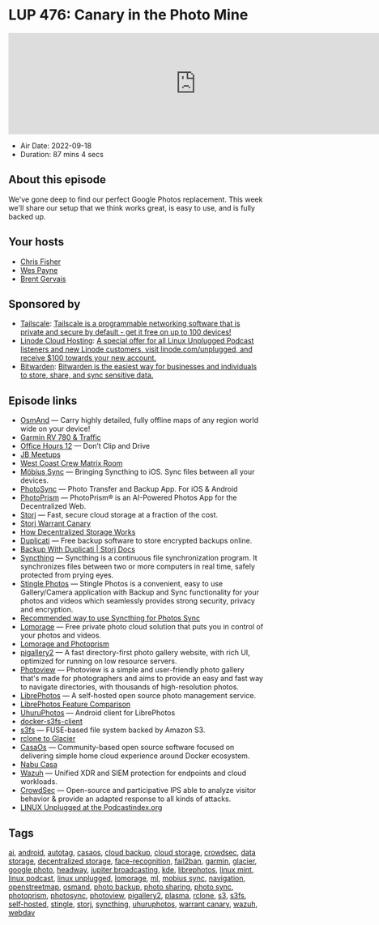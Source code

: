 # LUP 476: Canary in the Photo Mine

<iframe src="https://player.fireside.fm/v2/RUkczH-V+4wn6aKX7?theme=dark" width="740" height="200" frameborder="0" scrolling="no"></iframe>

* Air Date: 2022-09-18
* Duration: 87 mins 4 secs

## About this episode

We've gone deep to find our perfect Google Photos replacement. This week we'll share our setup that we think works great, is easy to use, and is fully backed up.

## Your hosts
* [Chris Fisher](https://linuxunplugged.com/hosts/chrislas)
* [Wes Payne](https://linuxunplugged.com/hosts/wes)
* [Brent Gervais](https://linuxunplugged.com/hosts/brent)

## Sponsored by

  * [Tailscale](http://tailscale.com/linuxunplugged): [Tailscale is a programmable networking software that is private and secure by default - get it free on up to 100 devices!](http://tailscale.com/linuxunplugged)
  * [Linode Cloud Hosting](https://linode.com/unplugged): [A special offer for all Linux Unplugged Podcast listeners and new Linode customers, visit linode.com/unplugged, and receive $100 towards your new account. ](https://linode.com/unplugged)
  * [Bitwarden](https://bitwarden.com/linux): [Bitwarden is the easiest way for businesses and individuals to store, share, and sync sensitive data.](https://bitwarden.com/linux)



## Episode links

  * [OsmAnd](https://osmand.net/ "OsmAnd") — Carry highly detailed, fully offline maps of any region world wide on your device!
  * [Garmin RV 780 & Traffic](https://www.garmin.com/en-US/p/660527 "Garmin RV 780 & Traffic")
  * [Office Hours 12](https://www.officehours.hair/12 "Office Hours 12") — Don’t Clip and Drive
  * [JB Meetups](http://meetup.com/jupiterbroadcasting "JB Meetups")
  * [West Coast Crew Matrix Room](https://bit.ly/westcoastcrew "West Coast Crew Matrix Room")
  * [Möbius Sync](https://www.mobiussync.com/ "Möbius Sync") — Bringing Syncthing to iOS. Sync files between all your devices.
  * [PhotoSync](https://www.photosync-app.com/home.html "PhotoSync") — Photo Transfer and Backup App. For iOS & Android
  * [PhotoPrism](https://photoprism.app/ "PhotoPrism") — PhotoPrism® is an AI-Powered Photos App for the Decentralized Web.
  * [Storj](https://www.storj.io/ "Storj") — Fast, secure cloud storage at a fraction of the cost.
  * [Storj Warrant Canary](https://www.storj.io/canary.txt "Storj Warrant Canary")
  * [How Decentralized Storage Works](https://www.storj.io/how-it-works "How Decentralized Storage Works")
  * [Duplicati](https://www.duplicati.com/ "Duplicati") — Free backup software to store encrypted backups online.
  * [Backup With Duplicati | Storj Docs](https://docs.storj.io/dcs/how-tos/backup-with-duplicati/ "Backup With Duplicati | Storj Docs")
  * [Syncthing](https://syncthing.net/ "Syncthing") — Syncthing is a continuous file synchronization program. It synchronizes files between two or more computers in real time, safely protected from prying eyes.
  * [Stingle Photos](https://stingle.org/ "Stingle Photos") — Stingle Photos is a convenient, easy to use Gallery/Camera application with Backup and Sync functionality for your photos and videos which seamlessly provides strong security, privacy and encryption.
  * [Recommended way to use Syncthing for Photos Sync](https://forum.syncthing.net/t/seeking-the-recommended-way-to-use-syncthing-for-photos-sync/15049/5 "Recommended way to use Syncthing for Photos Sync")
  * [Lomorage](https://lomorage.com/ "Lomorage") — Free private photo cloud solution that puts you in control of your photos and videos.
  * [Lomorage and Photoprism](https://lomorage.com/blog/2022/02/11/photoprism/ "Lomorage and Photoprism")
  * [pigallery2](https://github.com/bpatrik/pigallery2 "pigallery2") — A fast directory-first photo gallery website, with rich UI, optimized for running on low resource servers.
  * [Photoview](https://github.com/photoview/photoview "Photoview") — Photoview is a simple and user-friendly photo gallery that's made for photographers and aims to provide an easy and fast way to navigate directories, with thousands of high-resolution photos.
  * [LibrePhotos](https://github.com/LibrePhotos/librephotos "LibrePhotos") — A self-hosted open source photo management service.
  * [LibrePhotos Feature Comparison](https://docs.librephotos.com/2/features/ "LibrePhotos Feature Comparison")
  * [UhuruPhotos](https://github.com/savvasdalkitsis/uhuruphotos-android "UhuruPhotos") — Android client for LibrePhotos
  * [docker-s3fs-client](https://github.com/efrecon/docker-s3fs-client "docker-s3fs-client")
  * [s3fs](https://github.com/s3fs-fuse/s3fs-fuse "s3fs") — FUSE-based file system backed by Amazon S3.
  * [rclone to Glacier](https://noellh.com/blog/rclone-to-s3-glacier/ "rclone to Glacier")
  * [CasaOs](https://www.casaos.io/ "CasaOs") — Community-based open source software focused on delivering simple home cloud experience around Docker ecosystem.
  * [Nabu Casa](https://www.nabucasa.com/ "Nabu Casa")
  * [Wazuh](https://wazuh.com/ "Wazuh") — Unified XDR and SIEM protection for endpoints and cloud workloads.
  * [CrowdSec](https://github.com/crowdsecurity/crowdsec "CrowdSec") — Open-source and participative IPS able to analyze visitor behavior & provide an adapted response to all kinds of attacks.
  * [LINUX Unplugged at the Podcastindex.org](https://podcastindex.org/podcast/575694 "LINUX Unplugged at the Podcastindex.org")



## Tags

[ai](https://linuxunplugged.com/tags/ai), [android](https://linuxunplugged.com/tags/android), [autotag](https://linuxunplugged.com/tags/autotag), [casaos](https://linuxunplugged.com/tags/casaos), [cloud backup](https://linuxunplugged.com/tags/cloud%20backup), [cloud storage](https://linuxunplugged.com/tags/cloud%20storage), [crowdsec](https://linuxunplugged.com/tags/crowdsec), [data storage](https://linuxunplugged.com/tags/data%20storage), [decentralized storage](https://linuxunplugged.com/tags/decentralized%20storage), [face-recognition](https://linuxunplugged.com/tags/face-recognition), [fail2ban](https://linuxunplugged.com/tags/fail2ban), [garmin](https://linuxunplugged.com/tags/garmin), [glacier](https://linuxunplugged.com/tags/glacier), [google photo](https://linuxunplugged.com/tags/google%20photo), [headway](https://linuxunplugged.com/tags/headway), [jupiter broadcasting](https://linuxunplugged.com/tags/jupiter%20broadcasting), [kde](https://linuxunplugged.com/tags/kde), [librephotos](https://linuxunplugged.com/tags/librephotos), [linux mint](https://linuxunplugged.com/tags/linux%20mint), [linux podcast](https://linuxunplugged.com/tags/linux%20podcast), [linux unplugged](https://linuxunplugged.com/tags/linux%20unplugged), [lomorage](https://linuxunplugged.com/tags/lomorage), [ml](https://linuxunplugged.com/tags/ml), [mobius sync](https://linuxunplugged.com/tags/mobius%20sync), [navigation](https://linuxunplugged.com/tags/navigation), [openstreetmap](https://linuxunplugged.com/tags/openstreetmap), [osmand](https://linuxunplugged.com/tags/osmand), [photo backup](https://linuxunplugged.com/tags/photo%20backup), [photo sharing](https://linuxunplugged.com/tags/photo%20sharing), [photo sync](https://linuxunplugged.com/tags/photo%20sync), [photoprism](https://linuxunplugged.com/tags/photoprism), [photosync](https://linuxunplugged.com/tags/photosync), [photoview](https://linuxunplugged.com/tags/photoview), [pigallery2](https://linuxunplugged.com/tags/pigallery2), [plasma](https://linuxunplugged.com/tags/plasma), [rclone](https://linuxunplugged.com/tags/rclone), [s3](https://linuxunplugged.com/tags/s3), [s3fs](https://linuxunplugged.com/tags/s3fs), [self-hosted](https://linuxunplugged.com/tags/self-hosted), [stingle](https://linuxunplugged.com/tags/stingle), [storj](https://linuxunplugged.com/tags/storj), [syncthing](https://linuxunplugged.com/tags/syncthing), [uhuruphotos](https://linuxunplugged.com/tags/uhuruphotos), [warrant canary](https://linuxunplugged.com/tags/warrant%20canary), [wazuh](https://linuxunplugged.com/tags/wazuh), [webdav](https://linuxunplugged.com/tags/webdav)